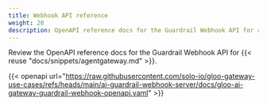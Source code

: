 ```yaml
---
title: Webhook API reference
weight: 20
description: OpenAPI reference docs for the Guardrail Webhook API for agentgateway.
---
```


Review the OpenAPI reference docs for the Guardrail Webhook API for {{< reuse "docs/snippets/agentgateway.md" >}}.

{{< openapi url="https://raw.githubusercontent.com/solo-io/gloo-gateway-use-cases/refs/heads/main/ai-guardrail-webhook-server/docs/gloo-ai-gateway-guardrail-webhook-openapi.yaml" >}}
